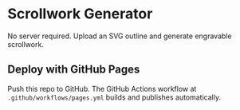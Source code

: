 
# Scrollwork Generator

No server required. Upload an SVG outline and generate engravable scrollwork.

## Deploy with GitHub Pages
Push this repo to GitHub. The GitHub Actions workflow at `.github/workflows/pages.yml` builds and publishes automatically.
